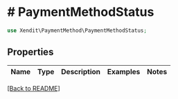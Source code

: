# # PaymentMethodStatus


```php
use Xendit\PaymentMethod\PaymentMethodStatus;
```

## Properties

Name | Type | Description | Examples | Notes
------------ | ------------- | ------------- | ------------- | ------------- 

[[Back to README]](../../README.md)
